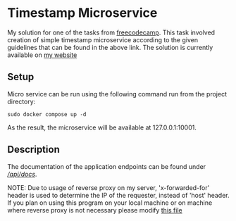 # Timestamp Microservice

My solution for one of the tasks from [freecodecamp](https://www.freecodecamp.org/learn/back-end-development-and-apis/back-end-development-and-apis-projects/request-header-parser-microservice). This task involved creation of simple timestamp microservice according to the given guidelines that can be found in the above link. The solution is currently available on [my website](https://headerparser.profresor.net)

## Setup

Micro service can be run using the following command run from the project directory:
```
sudo docker compose up -d
```

As the result, the microservice will be available at 127.0.0.1:10001.

## Description

The documentation of the application endpoints can be found under [<i>/api/docs</i>](https://headerparser.profresor.net/api/docs).

NOTE: Due to usage of reverse proxy on my server, 'x-forwarded-for' header is used to determine the IP of the requester, instead of 'host' header. If you plan on using this program on your local machine or on machine where reverse proxy is not necessary please modify [this file](https://github.com/MrResor/freecodecamp-headerparser/blob/main/src/api/whoami/index.js)